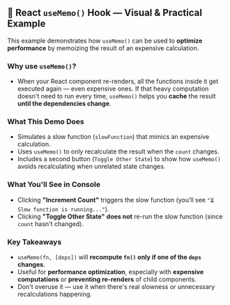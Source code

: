 ## 🧠 React `useMemo()` Hook — Visual & Practical Example

This example demonstrates how `useMemo()` can be used to **optimize performance** by memoizing the result of an expensive calculation.

### Why use `useMemo()`?
- When your React component re-renders, all the functions inside it get executed again — even expensive ones. If that heavy computation doesn't need to run every time, `useMemo()` helps you **cache** the result **until the dependencies change**.

### What This Demo Does
- Simulates a slow function (`slowFunction`) that mimics an expensive calculation.
- Uses `useMemo()` to only recalculate the result when the `count` changes.
- Includes a second button (`Toggle Other State`) to show how `useMemo()` avoids recalculating when unrelated state changes.

### What You'll See in Console
- Clicking **"Increment Count"** triggers the slow function (you’ll see `"⏳ Slow function is running..."`).
- Clicking **"Toggle Other State"** **does not** re-run the slow function (since `count` hasn't changed).

### Key Takeaways
- `useMemo(fn, [deps])` will **recompute `fn()` only if one of the `deps` changes**.
- Useful for **performance optimization**, especially with **expensive computations** or **preventing re-renders** of child components.
- Don't overuse it — use it when there's real slowness or unnecessary recalculations happening.
